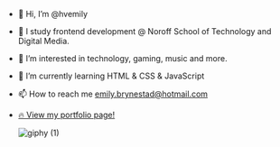 
- 👋 Hi, I’m @hvemily
- 📖 I study frontend development @ Noroff School of Technology and Digital Media.
- 👀 I’m interested in technology, gaming, music and more.
- 🌱 I’m currently learning HTML & CSS & JavaScript
- 📫 How to reach me emily.brynestad@hotmail.com
- [🔥 View my portfolio page!](https://hvemily.github.io/Portfolio/)



     ![giphy (1)](https://github.com/hvemily/hvemily/assets/126881207/938bcb0f-7f00-43d8-8c14-8558486bbc9c)



<!---
hvemily/hvemily is a ✨ special ✨ repository because its `README.md` (this file) appears on your GitHub profile.
You can click the Preview link to take a look at your changes.
--->
